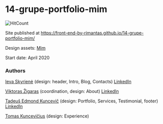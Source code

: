 # 14-grupe-portfolio-mim

![HitCount](http://hits.dwyl.io/front-end-by-rimantas/14-grupe-portfolio-mim.svg)

Site published at https://front-end-by-rimantas.github.io/14-grupe-portfolio-mim/

Design assets: [Mim](http://wp.regaltheme.com/mim/)

Start date: April 2020

### Authors
[Ieva Skyrienė](https://github.com/ievaskyriene) (design: header, Intro, Blog, Contacts)
[LinkedIn](https://www.linkedin.com/in/ieva-skyriene-0803b361/)

[Viktoras Žigaras](https://github.com/ViktorasZigaras) (coordination, design: About)
[LinkedIn](https://www.linkedin.com/in/viktoras-%C5%BEigaras-16165860/)

[Tadeuš Edmond Kuncevič](https://github.com/undefinedCudaCore) (design: Portfolio, Services, Testimonial, footer)
[LinkedIn](https://www.linkedin.com/in/tadeu%C5%A1-kuncevi%C4%8D-32576bbb/)

[Tomas Kuncevičius](https://github.com/TomasKun7580) (design: Experience)

